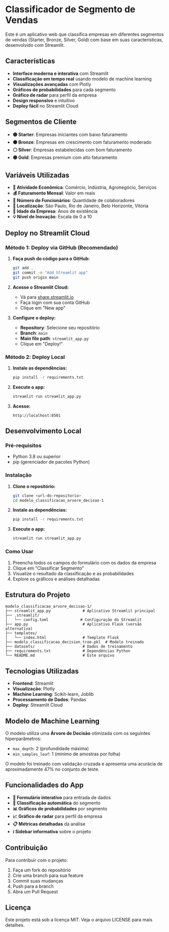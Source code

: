 # Classificador de Segmento de Vendas

Este é um aplicativo web que classifica empresas em diferentes segmentos de vendas (Starter, Bronze, Silver, Gold) com base em suas características, desenvolvido com Streamlit.

## Características

- **Interface moderna e interativa** com Streamlit
- **Classificação em tempo real** usando modelo de machine learning
- **Visualizações avançadas** com Plotly
- **Gráficos de probabilidades** para cada segmento
- **Gráfico de radar** para perfil da empresa
- **Design responsivo** e intuitivo
- **Deploy fácil** no Streamlit Cloud

## Segmentos de Cliente

- **🟡 Starter**: Empresas iniciantes com baixo faturamento
- **🟤 Bronze**: Empresas em crescimento com faturamento moderado
- **⚪ Silver**: Empresas estabelecidas com bom faturamento
- **🟡 Gold**: Empresas premium com alto faturamento

## Variáveis Utilizadas

- **🏢 Atividade Econômica**: Comércio, Indústria, Agronegócio, Serviços
- **💰 Faturamento Mensal**: Valor em reais
- **👥 Número de Funcionários**: Quantidade de colaboradores
- **📍 Localização**: São Paulo, Rio de Janeiro, Belo Horizonte, Vitória
- **📅 Idade da Empresa**: Anos de existência
- **💡 Nível de Inovação**: Escala de 0 a 10

## Deploy no Streamlit Cloud

### Método 1: Deploy via GitHub (Recomendado)

1. **Faça push do código para o GitHub:**
   ```bash
   git add .
   git commit -m "Add Streamlit app"
   git push origin main
   ```

2. **Acesse o Streamlit Cloud:**
   - Vá para [share.streamlit.io](https://share.streamlit.io)
   - Faça login com sua conta GitHub
   - Clique em "New app"

3. **Configure o deploy:**
   - **Repository**: Selecione seu repositório
   - **Branch**: `main`
   - **Main file path**: `streamlit_app.py`
   - Clique em "Deploy!"

### Método 2: Deploy Local

1. **Instale as dependências:**
   ```bash
   pip install -r requirements.txt
   ```

2. **Execute o app:**
   ```bash
   streamlit run streamlit_app.py
   ```

3. **Acesse:**
   ```
   http://localhost:8501
   ```

## Desenvolvimento Local

### Pré-requisitos

- Python 3.8 ou superior
- pip (gerenciador de pacotes Python)

### Instalação

1. **Clone o repositório:**
   ```bash
   git clone <url-do-repositorio>
   cd modelo_classificacao_arvore_decisao-1
   ```

2. **Instale as dependências:**
   ```bash
   pip install -r requirements.txt
   ```

3. **Execute o app:**
   ```bash
   streamlit run streamlit_app.py
   ```

### Como Usar

1. Preencha todos os campos do formulário com os dados da empresa
2. Clique em "Classificar Segmento"
3. Visualize o resultado da classificação e as probabilidades
4. Explore os gráficos e análises detalhadas

## Estrutura do Projeto

```
modelo_classificacao_arvore_decisao-1/
├── streamlit_app.py              # Aplicativo Streamlit principal
├── .streamlit/
│   └── config.toml              # Configuração do Streamlit
├── app.py                        # Aplicativo Flask (versão alternativa)
├── templates/
│   └── index.html                # Template Flask
├── modelo_classificacao_decision_tree.pkl  # Modelo treinado
├── datasets/                     # Dados de treinamento
├── requirements.txt              # Dependências Python
└── README.md                     # Este arquivo
```

## Tecnologias Utilizadas

- **Frontend**: Streamlit
- **Visualização**: Plotly
- **Machine Learning**: Scikit-learn, Joblib
- **Processamento de Dados**: Pandas
- **Deploy**: Streamlit Cloud

## Modelo de Machine Learning

O modelo utiliza uma **Árvore de Decisão** otimizada com os seguintes hiperparâmetros:
- `max_depth`: 2 (profundidade máxima)
- `min_samples_leaf`: 1 (mínimo de amostras por folha)

O modelo foi treinado com validação cruzada e apresenta uma acurácia de aproximadamente 47% no conjunto de teste.

## Funcionalidades do App

- **📝 Formulário interativo** para entrada de dados
- **🎯 Classificação automática** do segmento
- **📊 Gráficos de probabilidades** por segmento
- **📈 Gráfico de radar** para perfil da empresa
- **📋 Métricas detalhadas** da análise
- **ℹ️ Sidebar informativa** sobre o projeto

## Contribuição

Para contribuir com o projeto:

1. Faça um fork do repositório
2. Crie uma branch para sua feature
3. Commit suas mudanças
4. Push para a branch
5. Abra um Pull Request

## Licença

Este projeto está sob a licença MIT. Veja o arquivo LICENSE para mais detalhes. 